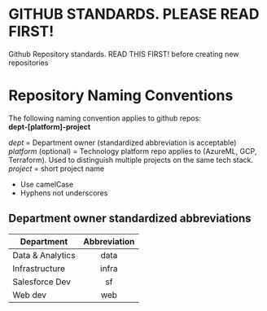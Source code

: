 # GITHUB STANDARDS. PLEASE READ FIRST!
Github Repository standards. READ THIS FIRST! before creating new repositories

# Repository Naming Conventions
The following naming convention applies to github repos:  
**dept-[platform]-project**

_dept_ = Department owner (standardized abbreviation is acceptable)  
_platform_ (optional) = Technology platform repo applies to (AzureML, GCP, Terraform). Used to distinguish multiple projects on the same tech stack.  
_project_ = short project name  

* Use camelCase
* Hyphens not underscores

## Department owner standardized abbreviations
| Department       | Abbreviation |
|------------------|:------------:|
| Data & Analytics |     data     |
| Infrastructure   |     infra    |
| Salesforce Dev   |      sf      |
| Web dev          |      web     |
